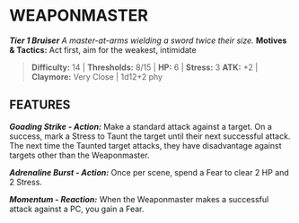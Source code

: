 ﻿---
tags:
  - Adversary
  - Creature
  - Statblock

name: 'WEAPONMASTER'
tier: 1
type: Bruiser
description: 'A master-at-arms wielding a sword twice their size.'
motives_and_tactics: 'Act first, aim for the weakest, intimidate'
difficulty: '14'
thresholds: '8/15'
hp: '6'
stress: '3'
atk: '+2'
attack: 'Claymore'
range: 'Very Close'
damage: '1d12+2 phy'
experience:
feats:
- name: 'Goading Strike'
  type: 'Action'
  text: 'Make a standard attack against a target. On a success, mark a Stress to Taunt the target until their next successful attack. The next time the Taunted target attacks, they have disadvantage against targets other than the Weaponmaster.'
- name: 'Adrenaline Burst'
  type: 'Action'
  text: 'Once per scene, spend a Fear to clear 2 HP and 2 Stress.'
- name: 'Momentum'
  type: 'Reaction'
  text: 'When the Weaponmaster makes a successful attack against a PC, you gain a Fear.'
layout: Daggerheart Adversary
source: srd-adversary
statblock: true
---

# WEAPONMASTER

***Tier 1 Bruiser***
*A master-at-arms wielding a sword twice their size.*
**Motives & Tactics:** Act first, aim for the weakest, intimidate

> **Difficulty:** 14 | **Thresholds:** 8/15 | **HP:** 6 | **Stress:** 3
> **ATK:** +2 | **Claymore:** Very Close | 1d12+2 phy  

## FEATURES

***Goading Strike - Action:*** Make a standard attack against a target. On a success, mark a Stress to Taunt the target until their next successful attack. The next time the Taunted target attacks, they have disadvantage against targets other than the Weaponmaster.

***Adrenaline Burst - Action:*** Once per scene, spend a Fear to clear 2 HP and 2 Stress.

***Momentum - Reaction:*** When the Weaponmaster makes a successful attack against a PC, you gain a Fear.
